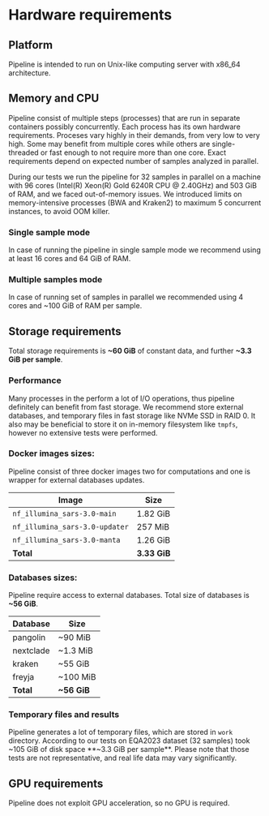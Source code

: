# Hardware requirements

## Platform

Pipeline is intended to run on Unix-like computing server with x86_64 architecture.

## Memory and CPU

Pipeline consist of multiple steps (processes) that are run in separate containers possibly concurrently. Each process
has its own hardware requirements. Proceses vary highly in their demands, from very low to very high. Some may benefit
from multiple cores while others are single-threaded or fast enough to not require more than one core. Exact
requirements depend on expected number of samples analyzed in parallel.

During our tests we run the pipeline for 32 samples in parallel on a machine with 96 cores (Intel(R) Xeon(R) Gold 6240R
CPU @ 2.40GHz) and 503 GiB of RAM, and we faced out-of-memory issues. We introduced limits on memory-intensive
processes (BWA and Kraken2) to maximum 5 concurrent instances, to avoid OOM killer.

### Single sample mode

In case of running the pipeline in single sample mode we recommend using at least 16 cores and 64 GiB of RAM.

### Multiple samples mode

In case of running set of samples in parallel we recommended using 4 cores and ~100 GiB of RAM per sample.

## Storage requirements

Total storage requirements is **~60 GiB** of constant data, and further **~3.3 GiB per sample**.

### Performance

Many processes in the perform a lot of I/O operations, thus pipeline definitely can benefit from fast storage. We
recommend store external databases, and temporary files in fast storage like NVMe SSD in RAID 0. It also may be
beneficial to store it on in-memory filesystem like `tmpfs`, however no extensive tests were performed.

### Docker images sizes:

Pipeline consist of three docker images two for computations and one is wrapper for external databases updates.

| Image                          | Size         |
|--------------------------------|--------------|
| `nf_illumina_sars-3.0-main`    | 1.82 GiB     |
| `nf_illumina_sars-3.0-updater` | 257 MiB      |
| `nf_illumina_sars-3.0-manta`   | 1.26 GiB     |
| **Total**                      | **3.33 GiB** | 

### Databases sizes:

Pipeline require access to external databases. Total size of databases is **~56 GiB**.

| Database  | Size        |
|-----------|-------------|
| pangolin  | ~90 MiB     |
| nextclade | ~1.3 MiB    |
| kraken    | ~55 GiB     |
| freyja    | ~100 MiB    |
| **Total** | **~56 GiB** | 

### Temporary files and results

Pipeline generates a lot of temporary files, which are stored in `work` directory.
According to our tests on EQA2023 dataset (32 samples) took ~105 GiB of disk space **~3.3 GiB per sample**.
Please note that those tests are not representative, and real life data may vary significantly.

## GPU requirements

Pipeline does not exploit GPU acceleration, so no GPU is required.